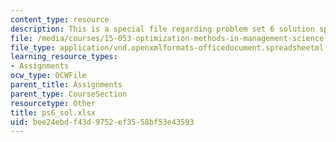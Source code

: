 ```yaml
---
content_type: resource
description: This is a special file regarding problem set 6 solution spreadsheet.
file: /media/courses/15-053-optimization-methods-in-management-science-spring-2013/bee24ebdf43d9752ef3558bf53e43593_ps6_sol.xlsx
file_type: application/vnd.openxmlformats-officedocument.spreadsheetml.sheet
learning_resource_types:
- Assignments
ocw_type: OCWFile
parent_title: Assignments
parent_type: CourseSection
resourcetype: Other
title: ps6_sol.xlsx
uid: bee24ebd-f43d-9752-ef35-58bf53e43593
---
```

